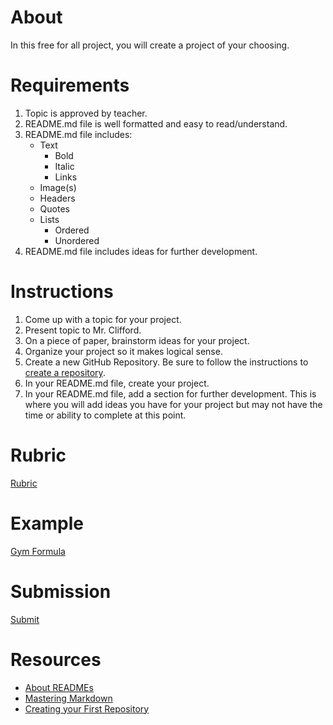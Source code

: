 # About

In this free for all project, you will create a project of your choosing.

# Requirements

1. Topic is approved by teacher.
2. README.md file is well formatted and easy to read/understand.
3. README.md file includes:
    - Text
        - Bold
        - Italic
        - Links
    - Image(s)
    - Headers
    - Quotes
    - Lists
        - Ordered
        - Unordered
4. README.md file includes ideas for further development.

# Instructions

1. Come up with a topic for your project.
2. Present topic to Mr. Clifford.
3. On a piece of paper, brainstorm ideas for your project.
4. Organize your project so it makes logical sense.
5. Create a new GitHub Repository. Be sure to follow the instructions to [create a repository](https://help.github.com/en/desktop/getting-started-with-github-desktop/creating-your-first-repository-using-github-desktop).
6. In your README.md file, create your project.
7. In your README.md file, add a section for further development. This is where you will add ideas you have for your project but may not have the time or ability to complete at this point.

# Rubric

[Rubric](./Project_3_Free_For_All.pdf)

# Example

[Gym Formula](./Gym_Formula/)

# Submission

[Submit](https://airtable.com/shr1LN8AyA548UgRa)

# Resources

- [About READMEs](https://help.github.com/en/articles/about-readmes)
- [Mastering Markdown](https://guides.github.com/features/mastering-markdown/)
- [Creating your First Repository](https://help.github.com/en/desktop/getting-started-with-github-desktop/creating-your-first-repository-using-github-desktop)